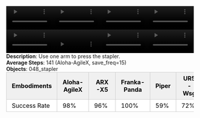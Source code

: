 <!DOCTYPE html>
<html lang="en">
<body>
    <div style="display: flex;">
        <video src="./task_video_clean/press_stapler/aloha-agilex_head.mp4" controls loop muted autoplay style="width: 25%;"></video>
        <video src="./task_video_clean/press_stapler/franka-panda_head.mp4" controls loop muted autoplay style="width: 25%;"></video>
        <video src="./task_video_clean/press_stapler/ARX-X5_head.mp4" controls loop muted autoplay style="width: 25%;"></video>
        <video src="./task_video_clean/press_stapler/ur5-wsg_head.mp4" controls loop muted autoplay style="width: 25%;"></video>
    </div>
    <div style="display: flex;">
        <video src="./task_video_clean/press_stapler/aloha-agilex_world.mp4" controls loop muted autoplay style="width: 25%;"></video>
        <video src="./task_video_clean/press_stapler/franka-panda_world.mp4" controls loop muted autoplay style="width: 25%;"></video>
        <video src="./task_video_clean/press_stapler/ARX-X5_world.mp4" controls loop muted autoplay style="width: 25%;"></video>
        <video src="./task_video_clean/press_stapler/ur5-wsg_world.mp4" controls loop muted autoplay style="width: 25%;"></video>
    </div>
    <b>Description</b>: Use one arm to press the stapler.<br>
    <b>Average Steps</b>: 141 (Aloha-AgileX, save_freq=15)<br>
    <b>Objects</b>: 048_stapler<br>
    <table style="margin:0 auto;border-collapse:collapse;width:auto;min-width:180px;background-color:white;">
        <thead>
            <tr style="background:#f0f0f0;">
                <th style="border:1px solid #ccc;padding:6px 14px;color:black;">Embodiments</th>
                <th style="border:1px solid #ccc;padding:6px 14px;color:black;">Aloha-AgileX</th>
                <th style="border:1px solid #ccc;padding:6px 14px;color:black;">ARX-X5</th>
                <th style="border:1px solid #ccc;padding:6px 14px;color:black;">Franka-Panda</th>
                <th style="border:1px solid #ccc;padding:6px 14px;color:black;">Piper</th>
                <th style="border:1px solid #ccc;padding:6px 14px;color:black;">UR5-Wsg</th>
            </tr>
        </thead>
        <tbody>
            <tr style="background:white;">
                <td style="border:1px solid #ccc;padding:6px 14px;color:black;">Success Rate</td>
                <td style="border:1px solid #ccc;padding:6px 14px;color:black;">98%</td>
                <td style="border:1px solid #ccc;padding:6px 14px;color:black;">96%</td>
                <td style="border:1px solid #ccc;padding:6px 14px;color:black;">100%</td>
                <td style="border:1px solid #ccc;padding:6px 14px;color:black;">59%</td>
                <td style="border:1px solid #ccc;padding:6px 14px;color:black;">72%</td>
            </tr>
        </tbody>
    </table>
</body>
</html>
